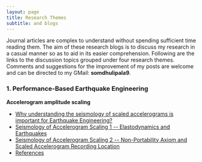 ```yaml
---
layout: page
title: Research Themes
subtitle: and blogs
---
```


Journal articles are complex to understand without spending sufficient time reading them. The aim of these research blogs is to discuss my research in a casual manner so as to aid in its easier comprehension. Following are the links to the discussion topics grouped under four research themes. Comments and suggestions for the improvement of my posts are welcome and can be directed to my GMail: **somdhulipala9**.


### 1. Performance-Based Earthquake Engineering


**Accelerogram amplitude scaling**

  * [Why understanding the seismology of scaled accelerograms is important for Earthquake Engineering?](Blogs/PBEE/Acc_Sca_1.md)
  * [Seismology of Accelerogram Scaling 1 -- Elastodynamics and Earthquakes](Blogs/PBEE/Acc_Sca_2.md)
  * [Seismology of Accelerogram Scaling 2 -- Non-Portability Axiom and Scaled Accelerogram Recording Location](Blogs/PBEE/Acc_Sca_3.md)
  * [References](Blogs/PBEE/References.md) 

<!---
### 2. Critical Infrastructure Safety Assessment and Management using Bayesian Tools


* [Bayes rule and Markov Chain Monte Carlo in Structrual Engineering](Blogs/BUQ/MCMC.md)


### 3. All Hazards Resilient and Sustainable Communities 


[Understanding the Markov hierarchy for infrastructure resilience assessment](Blogs/AHRSC/Markov.md)


### 4. Traditional and * Finite Element Methods
-->
